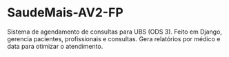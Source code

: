 # SaudeMais-AV2-FP
Sistema de agendamento de consultas para UBS (ODS 3). Feito em Django, gerencia pacientes, profissionais e consultas. Gera relatórios por médico e data para otimizar o atendimento.
